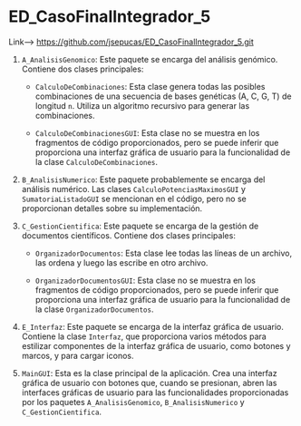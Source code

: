 # ED_CasoFinalIntegrador_5

Link--> https://github.com/jsepucas/ED_CasoFinalIntegrador_5.git

1. `A_AnalisisGenomico`: Este paquete se encarga del análisis genómico. Contiene dos clases principales:

    - `CalculoDeCombinaciones`: Esta clase genera todas las posibles combinaciones de una secuencia de bases genéticas (A, C, G, T) de longitud `n`. Utiliza un algoritmo recursivo para generar las combinaciones.

    - `CalculoDeCombinacionesGUI`: Esta clase no se muestra en los fragmentos de código proporcionados, pero se puede inferir que proporciona una interfaz gráfica de usuario para la funcionalidad de la clase `CalculoDeCombinaciones`.

2. `B_AnalisisNumerico`: Este paquete probablemente se encarga del análisis numérico. Las clases `CalculoPotenciasMaximosGUI` y `SumatoriaListadoGUI` se mencionan en el código, pero no se proporcionan detalles sobre su implementación.

3. `C_GestionCientifica`: Este paquete se encarga de la gestión de documentos científicos. Contiene dos clases principales:

    - `OrganizadorDocumentos`: Esta clase lee todas las líneas de un archivo, las ordena y luego las escribe en otro archivo.

    - `OrganizadorDocumentosGUI`: Esta clase no se muestra en los fragmentos de código proporcionados, pero se puede inferir que proporciona una interfaz gráfica de usuario para la funcionalidad de la clase `OrganizadorDocumentos`.

4. `E_Interfaz`: Este paquete se encarga de la interfaz gráfica de usuario. Contiene la clase `Interfaz`, que proporciona varios métodos para estilizar componentes de la interfaz gráfica de usuario, como botones y marcos, y para cargar iconos.

5. `MainGUI`: Esta es la clase principal de la aplicación. Crea una interfaz gráfica de usuario con botones que, cuando se presionan, abren las interfaces gráficas de usuario para las funcionalidades proporcionadas por los paquetes `A_AnalisisGenomico`, `B_AnalisisNumerico` y `C_GestionCientifica`.
